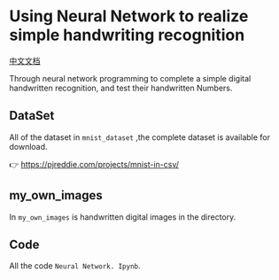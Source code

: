 # Using Neural Network to realize simple handwriting recognition

[中文文档](https://github.com/laugh12321/NN_Handwriting_Recognition/blob/master/README_CN.md)

Through neural network programming to complete a simple digital handwritten recognition, and test their handwritten Numbers.

## DataSet

All of the dataset in  `mnist_dataset` ,the complete dataset is available for download.

👉 https://pjreddie.com/projects/mnist-in-csv/

## my_own_images

In ` my_own_images ` is handwritten digital images in the directory.

## Code

All the code ` Neural Network. Ipynb `.